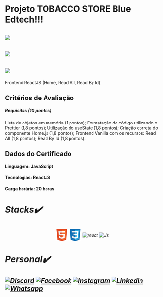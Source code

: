 # Projeto TOBACCO STORE Blue Edtech!!!

## <img src = 'https://user-images.githubusercontent.com/97798047/166138236-731d796b-6f6f-49ad-ab3b-214b0d2318d9.png' />

## <img src = 'https://user-images.githubusercontent.com/97798047/166138245-e019c5ef-53aa-4f26-8401-32b37ef513e8.png' />

## <img src = 'https://user-images.githubusercontent.com/97798047/166138275-2d947253-96bb-4e3f-92ee-f9432369b0a2.png' />


Frontend ReactJS (Home, Read All, Read By Id)

## Critérios de Avaliação
##### Requisitos (10 pontos)

Lista de objetos em memória (1 pontos);
Formatação do código utilizando o Prettier (1,8 pontos);
Utilização do useState (1,8 pontos);
Criação correta do componente Home.js (1,8 pontos);
Frontend Vanilla com os recursos:
Read All (1,8 pontos);
Read By Id (1,8 pontos).

## Dados do Certificado
#### Linguagem: JavaScript
#### Tecnologias: ReactJS
#### Carga horária: 20 horas

## <h1> <i>Stacks✔️<i></h1>
 
<p align="center">
 <div align="center"><br>
  <img align="center" alt="HTML" height="40" width="40" src="https://raw.githubusercontent.com/devicons/devicon/master/icons/html5/html5-original.svg">
  <img align="center" alt="CSS" height="40" width="40" src="https://raw.githubusercontent.com/devicons/devicon/master/icons/css3/css3-original.svg">
  <img align="center" alt="react" height="40" width="40" src="https://img.icons8.com/color/48/000000/react-native.png"> 
  <img align="center" alt="Js" height="40" width="40" src="https://img.icons8.com/color/48/000000/javascript--v1.png"> 
 </div> </p>
 
 
## <h1> <i>Personal✔️<i></h1>
  
  ## [![Discord](https://img.shields.io/badge/Discord-7289DA?style=for-the-badge&logo=discord&logoColor=white)](https://discord.gg/ghaa7sEu) [![Facebook](https://img.shields.io/badge/Facebook-1877F2?style=for-the-badge&logo=facebook&logoColor=white)](https://www.facebook.com/danilo.diniz.319452) [![Instagram](https://img.shields.io/badge/Instagram-E4405F?style=for-the-badge&logo=instagram&logoColor=white)](https://www.instagram.com/dan_dinizs/) [![Linkedin](https://img.shields.io/badge/LinkedIn-0077B5?style=for-the-badge&logo=linkedin&logoColor=white)](https://www.linkedin.com/in/danilo-diniz-dos-santos-7034b8136/) [![Whatsapp](https://img.shields.io/badge/WhatsApp-25D366?style=for-the-badge&logo=whatsapp&logoColor=white)](https://api.whatsapp.com/send?phone=5521979157512)
